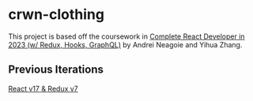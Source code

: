 # crwn-clothing

This project is based off the coursework in [Complete React Developer in 2023 (w/ Redux, Hooks, GraphQL)](https://zerotomastery.io/courses/learn-react/) by Andrei Neagoie and Yihua Zhang.

## Previous Iterations

[React v17 & Redux v7](https://github.com/jessamarie/crwn-clothing/tree/2021-course-reactv17)
